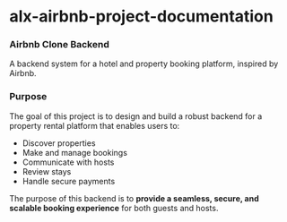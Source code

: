# alx-airbnb-project-documentation
### Airbnb Clone Backend

A backend system for a hotel and property booking platform, inspired by Airbnb.



### Purpose

The goal of this project is to design and build a robust backend for a property rental platform that enables users to:
- Discover properties
- Make and manage bookings
- Communicate with hosts
- Review stays
- Handle secure payments

The purpose of this backend is to **provide a seamless, secure, and scalable booking experience** for both guests and hosts.